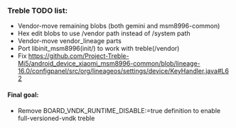 ### Treble TODO list:

- Vendor-move remaining blobs (both gemini and msm8996-common)
- Hex edit blobs to use /vendor path instead of /system path
- Vendor-move vendor_lineage parts
- Port libinit_msm8996(init/) to work with treble(/vendor)
- Fix https://github.com/Project-Treble-Mi5/android_device_xiaomi_msm8996-common/blob/lineage-16.0/configpanel/src/org/lineageos/settings/device/KeyHandler.java#L62

#### Final goal:

- Remove BOARD_VNDK_RUNTIME_DISABLE:=true definition to enable full-versioned-vndk treble
